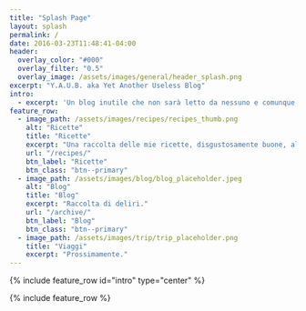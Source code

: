 ```yaml
---
title: "Splash Page"
layout: splash
permalink: /
date: 2016-03-23T11:48:41-04:00
header:
  overlay_color: "#000"
  overlay_filter: "0.5"
  overlay_image: /assets/images/general/header_splash.png
excerpt: "Y.A.U.B. aka Yet Another Useless Blog"
intro: 
  - excerpt: 'Un blog inutile che non sarà letto da nessuno e comunque chi lo farà lo cancellerà dalla mente poco dopo'
feature_row:
  - image_path: /assets/images/recipes/recipes_thumb.png
    alt: "Ricette"
    title: "Ricette"
    excerpt: "Una raccolta delle mie ricette, disgustosamente buone, almeno spero."
    url: "/recipes/"
    btn_label: "Ricette"
    btn_class: "btn--primary"
  - image_path: /assets/images/blog/blog_placeholder.jpeg
    alt: "Blog"
    title: "Blog"
    excerpt: "Raccolta di deliri."
    url: "/archive/"
    btn_label: "Blog"
    btn_class: "btn--primary"
  - image_path: /assets/images/trip/trip_placeholder.png
    title: "Viaggi"
    excerpt: "Prossimamente."
---
```


{% include feature_row id="intro" type="center" %}

{% include feature_row %}
